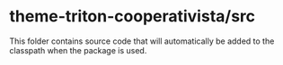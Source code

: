 # theme-triton-cooperativista/src

This folder contains source code that will automatically be added to the classpath when
the package is used.
